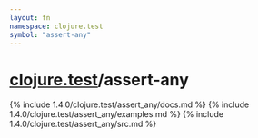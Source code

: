 ```yaml
---
layout: fn
namespace: clojure.test
symbol: "assert-any"
---
```


# [clojure.test](../)/assert-any

{% include 1.4.0/clojure.test/assert_any/docs.md %}
{% include 1.4.0/clojure.test/assert_any/examples.md %}
{% include 1.4.0/clojure.test/assert_any/src.md %}

